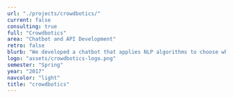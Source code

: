 ```yaml
---
url: "./projects/crowdbotics/"
current: false
consulting: true
full: "Crowdbotics"
area: "Chatbot and API Development"
retro: false
blurb: "We developed a chatbot that applies NLP algorithms to choose which engineers are the right fit for a software development project."
logo: "assets/crowdbotics-logo.png"
semester: "Spring"
year: "2017"
navcolor: "light"
title: "crowdbotics"
---
```

